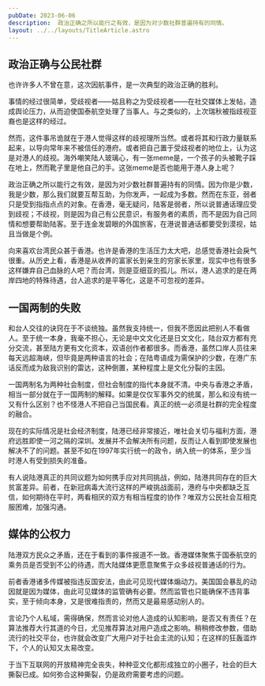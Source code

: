 ```yaml
---
pubDate: 2023-06-06
description:  政治正确之所以能行之有效，是因为对少数社群普遍持有的同情。
layout: ../../layouts/TitleArticle.astro
---
```


## 政治正确与公民社群

也许许多人不曾在意，这次因航事件，是一次典型的政治正确的胜利。

事情的经过很简单，受歧视者——姑且称之为受歧视者——在社交媒体上发帖，造成舆论压力，从而迫使国泰航空处理了当事人。与之类似的，上次瑞秋被指歧视亚裔也是这样的经过。

然而，这件事吊诡就在于港人觉得这样的歧视理所当然。或者将其和行政力量联系起来，以导向常年来不被信任的港府。或者把自己置于受歧视者的地位上，认为这是对港人的歧视。海外嘲笑陆人玻璃心，有一张meme是，一个孩子的头被靴子踩在地上，然而靴子里是他自己的手。这张meme是否也能用于港人身上呢？

政治正确之所以能行之有效，是因为对少数社群普遍持有的同情。因为你是少数，我是少数，那么我们就要互帮互助，为你发声，一起成为多数。然而在东亚，弱者只是受到指指点点的对象。在香港，毫无疑问，陆客是弱者，所以说普通话理应受到歧视；不歧视，则是因为自己有公民意识，有服务者的素质，而不是因为自己同情和想要帮助陆客。至于连金发碧眼的外国旅客，在港说普通话都要受到漠视，姑且当做是个例。

向来喜欢台湾民众甚于香港。也许是香港的生活压力太大吧，总感觉香港社会戾气很重。从历史上看，香港是从收养的富家长到亲生的穷家长家里，现实中也有很多这样嫌弃自己血脉的人吧？而台湾，则是亚细亚的孤儿。所以，港人追求的是在两岸四地的特殊待遇，台人追求的是平等化，这是不可忽视的差异。

## 一国两制的失败

和台人交往的诀窍在于不谈统独。虽然我支持统一，但我不愿因此把别人不看做人。至于统一本身，我毫不担心，无论是中文文化还是日文文化，陆台双方都有充分交流，甚至陆方更有文化资本，双语创作者都很多。而香港，虽然口岸人员往来每天远超海峡，但毕竟是两种语言的社会；在陆粤语成为需保护的少数，在港广东话反而成为敌我识别的雷达，这种倒置，某种程度上是文化分裂的主因。

一国两制名为两种社会制度，但社会制度的指代本身就不清。中央与香港之矛盾，相当一部分就在于一国两制的解释。如果是仅仅军事外交的统属，那么和没有统一又有什么区别？也不怪港人不把自己当国民看。真正的统一必须是社群的完全程度的融合。

现在的实际情况是社会经济制度，陆港已经非常接近，唯社会关切与福利方面，港府远胜即使一河之隔的深圳。发展并不会解决所有问题，反而让人看到即使发展也解决不了的问题。甚至不如在1997年实行统一的政令，纳入统一的体系，至少当时港人有受到损失的准备。

有人说陆港真正的共同议题为如何携手应对共同挑战，例如，陆港共同存在的巨大贫富差异。前者，在新冠病毒大流行这样的严峻挑战面前，港府与中央都缺乏互信，如何期待在平时，两看相厌的双方有相当程度的协作？唯双方公民社会互相克服困难，加强沟通。

## 媒体的公权力

陆港双方民众之矛盾，还在于看到的事件报道不一致。香港媒体聚焦于国泰航空的乘务员是否受到不公的待遇，而大陆媒体更愿意聚焦于众多歧视普通话的行为。

前者香港诸多传媒被指违反国安法，由此可见现代媒体煽动力。美国国会暴乱的动因就是因为媒体，由此可见媒体的监管确有必要。然而监管也只能确保不违背事实，至于倾向本身，又是很难指责的，然而又是最易感动别人的。

言论乃个人私域，需得确保，然而言论对他人造成的认知影响，是否又有责任？在算法推荐大行其道的今日，尤见推荐算法对用户造成之影响。稍稍修改参数，借助流行的社交平台，也许就会改变广大用户对于社会主流的认知；在这样的狂轰滥炸下，个人的认知又太易改变。

于当下互联网的开放精神完全丧失，种种亚文化都形成独立的小圈子，社会的巨大撕裂已成。如何弥合这种撕裂，仍是政府需要考虑的问题。
